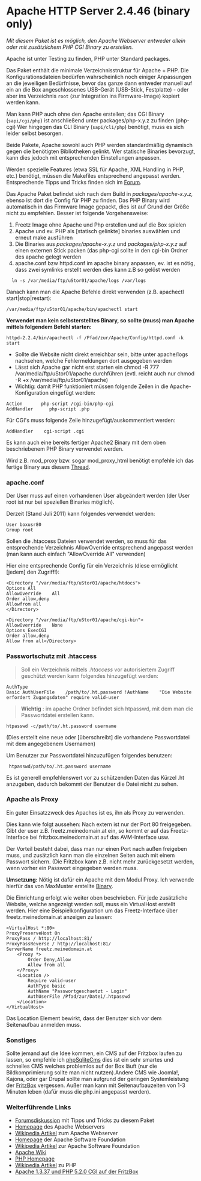 # Apache HTTP Server 2.4.46 (binary only)

*Mit diesem Paket ist es möglich, den Apache Webserver entweder allein
oder mit zusätzlichem PHP CGI Binary zu erstellen.*

Apache ist unter Testing zu finden, PHP unter Standard packages.

Das Paket enthält die minimale Verzeichnisstruktur für Apache + PHP. Die
Konfigurationsdateien bedürfen wahrscheinlich noch einiger Anpassungen
an die jeweiligen Bedürfnisse, bevor das ganze dann entweder manuell auf
ein an die Box angeschlossenes USB-Gerät (USB-Stick, Festplatte) - oder
aber ins Verzeichnis `root` (zur Integration ins Firmware-Image) kopiert
werden kann.

Man kann PHP auch ohne den Apache erstellen; das CGI Binary
(`sapi/cgi/php`) ist anschließend unter packages/php-x.y.z zu finden
(php-cgi) Wer hingegen das CLI Binary (`sapi/cli/php`) benötigt, muss es
sich leider selbst besorgen.

Beide Pakete, Apache sowohl auch PHP werden standardmäßig dynamisch
gegen die benötigten Bibliotheken gelinkt. Wer statische Binaries
bevorzugt, kann dies jedoch mit entsprechenden Einstellungen anpassen.

Werden spezielle Features (etwa SSL für Apache, XML Handling in PHP,
etc.) benötigt, müssen die Makefiles entsprechend angepasst werden.
Entsprechende Tipps und Tricks finden sich im
[Forum](http://www.ip-phone-forum.de/showthread.php?t=127089).

Das Apache Paket befindet sich nach dem Build in
*packages/apache-x.y.z,* ebenso ist dort die Config für PHP zu finden.
Das PHP Binary wird automatisch in das Firmware Image gepackt, dies ist
auf Grund der Größe nicht zu empfehlen. Besser ist folgende
Vorgehensweise:

1.  Freetz Image ohne Apache und Php erstellen und auf die Box spielen
2.  Apache und ev. PHP als [statisch gelinkte] binaries
    auswählen und erneut make ausführen
3.  Die Binaries aus *packages/apache-x.y.z* und *packages/php-x.y.z*
    auf einen externen Stick packen (das php-cgi sollte in den cgi-bin
    Ordner des apache gelegt werden
4.  apache.conf bzw httpd.conf im apache binary anpassen, ev. ist es
    nötig, dass zwei symlinks erstellt werden dies kann z.B so gelöst
    werden

```
  ln -s /var/media/ftp/uStor01/apache/logs /var/logs
```

Danach kann man die Apache Befehle direkt verwenden (z.B. apachectl
start|stop|restart):

```
/var/media/ftp/uStor01/apache/bin/apachectl start
```

**Verwendet man kein selbsterstelltes Binary, so sollte (muss) man
Apache mittels folgendem Befehl starten:**

```
httpd-2.2.4/bin/apachectl -f /Pfad/zur/Apache/Config/httpd.conf -k start
```

-   Sollte die Website nicht direkt erreichbar sein, bitte unter
    apache/logs nachsehen, welche Fehlermeldungen dort ausgegeben werden
-   Lässt sich Apache gar nicht erst starten ein chmod -R 777
    /var/media/ftp/uStor01/apache durchführen (evtl. reicht auch nur
    chmod -R +x /var/media/ftp/uStor01/apache)
-   Wichtig: damit PHP funktioniert müssen folgende Zeilen in die
    Apache-Konfiguration eingefügt werden:

```
Action       php-script /cgi-bin/php-cgi
AddHandler      php-script .php
```

Für CGI's muss folgende Zeile hinzugefügt/auskommentiert werden:

```
AddHandler    cgi-script .cgi
```

Es kann auch eine bereits fertiger Apache2 Binary mit dem oben
beschriebenem PHP Binary verwendet werden.

Wird z.B. mod_proxy bzw. sogar mod_proxy_html benötigt empfehle ich
das fertige Binary aus diesem
[Thread](http://www.ip-phone-forum.de/showthread.php?t=103110&p=1730858&viewfull=1#post1730858).

### apache.conf

Der User muss auf einen vorhandenen User abgeändert werden (der User
root ist nur bei speziellen Binaries möglich).

Derzeit (Stand Juli 2011) kann folgendes verwendet werden:

```
User boxusr80
Group root
```

Sollen die .htaccess Dateien verwendet werden, so muss für das
entsprechende Verzeichnis AllowOverride entsprechend angepasst werden
(man kann auch einfach "AllowOverride All" verwenden)

Hier eine entsprechende Config für ein Verzeichnis (diese ermöglicht
[jedem] den Zugriff!):

```
<Directory "/var/media/ftp/uStor01/apache/htdocs">
Options All
AllowOverride    All
Order allow,deny
Allowfrom all
</Directory>

<Directory "/var/media/ftp/uStor01/apache/cgi-bin">
AllowOverride    None
Options ExecCGI
Order allow,deny
Allow from all</Directory>
```

### Passwortschutz mit .htaccess

> Soll ein Verzeichnis mittels *.htaccess* vor autorisiertem Zugriff
> geschützt werden kann folgendes hinzugefügt werden:

```
AuthType
Basic AuthUserFile    /path/to/.ht.password !AuthName    "Die Website erfordert Zugangsdaten" require valid-user
```

> **Wichtig** : im apache Ordner befindet sich htpasswd, mit dem man die
> Passwortdatei erstellen kann.

```
htpasswd -c/path/to/.ht.password username
```

(Dies erstellt eine neue oder [überschreibt] die vorhandene
Passwortdatei mit dem angegebenem Usernamen)

Um Benutzer zur Passwortdatei hinzuzufügen folgendes benutzen:

```
 htpasswd/path/to/.ht.password username
```

Es ist generell empfehlenswert vor zu schützenden Daten das Kürzel .ht
anzugeben, dadurch bekommt der Benutzer die Datei nicht zu sehen.

### Apache als Proxy

Ein guter Einsatzzweck des Apaches ist es, ihn als Proxy zu verwenden.

Dies kann wie folgt aussehen: Nach extern ist nur der Port 80
freigegeben. Gibt der user z.B. freetz.meinedomain.at ein, so kommt er
auf das Freetz-Interface bei fritzbox.meinedomain.at auf das
AVM-Interface usw.

Der Vorteil besteht dabei, dass man nur einen Port nach außen freigeben
muss, und zusätzlich kann man die einzelnen Seiten auch mit einem
Passwort sichern. (Die Fritzbox kann z.B. nicht mehr zurückgesetzt
werden, wenn vorher ein Passwort eingegeben werden muss.

**Umsetzung:** Nötig ist dafür ein Apache mit dem Modul Proxy. Ich
verwende hierfür das von MaxMuster erstellte
[Binary](http://www.ip-phone-forum.de/showthread.php?t=103110&p=1737217&viewfull=1#post1737217).

Die Einrichtung erfolgt wie weiter oben beschrieben. Für jede
zusätzliche Website, welche angezeigt werden soll, muss ein VirtualHost
erstellt werden. Hier eine Beispielkonfiguration um das Freetz-Interface
über freetz.meinedomain.at anzeigen zu lassen:

```
<VirtualHost *:80>
ProxyPreserveHost On
ProxyPass / http://localhost:81/
ProxyPassReverse / http://localhost:81/
ServerName freetz.meinedomain.at
    <Proxy *>
        Order Deny,Allow
        Allow from all
    </Proxy>
    <Location />
        Require valid-user
        AuthType basic
        AuthName "Passwortgeschuetzt - Login"
        AuthUserFile /Pfad/zur/Datei/.htpasswd
    </Location>
</VirtualHost>
```

Das Location Element bewirkt, dass der Benutzer sich vor dem
Seitenaufbau anmelden muss.

### Sonstiges

Sollte jemand auf die Idee kommen, ein CMS auf der Fritzbox laufen zu
lassen, so empfehle ich
[phpSqliteCms](http://phpsqlitecms.net/) dies ist
ein sehr smartes und schnelles CMS welches problemlos auf der Box läuft
(nur die Bildkomprimierung sollte man nicht nutzen).Andere CMS wie
Joomla!, Kajona, oder gar Drupal sollte man aufgrund der geringen
Systemleistung der [FritzBox](/search/opensearch?q=wiki%3AFritzBox)
vergessen. Außer man kann mit Seitenaufbauzeiten von 1-3 Minuten leben
(dafür muss die php.ini angepasst werden).

### Weiterführende Links

-   [Forumsdiskussion](http://www.ip-phone-forum.de/showthread.php?t=127089)
    mit Tipps und Tricks zu diesem Paket
-   [Homepage](http://httpd.apache.org/) des Apache
    Webservers
-   [Wikipedia
    Artikel](http://de.wikipedia.org/wiki/Apache_HTTP_Server)
    zum Apache Webserver
-   [Homepage](http://www.apache.org/) der Apache
    Software Foundation
-   [Wikipedia
    Artikel](http://de.wikipedia.org/wiki/Apache_Software_Foundation)
    zur Apache Software Foundation
-   [Apache Wiki](http://wiki.apache.org/general/)
-   [PHP Homepage](http://de.php.net)
-   [Wikipedia
    Artikel](http://de.wikipedia.org/wiki/Php) zu PHP
-   [Apache 1.3.37 und PHP 5.2.0 CGI auf der
    FritzBox](http://www.xobztirf.de/selfsite.php?aktion=Apache%20und%20PHP)

